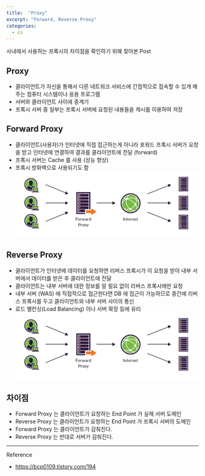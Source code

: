 ```yaml
---
title:  "Proxy"
excerpt: "Forward, Reverse Proxy"
categories:
  - cs
---
```

사내에서 사용하는 프록시의 차이점을 확인하기 위해 찾아본 Post

## Proxy
+ 클라이언트가 자신을 통해서 다른 네트워크 서비스에 간접적으로 접속할 수 있게 해 주는 컴퓨터 시스템이나 응용 프로그램
+ 서버와 클라이언트 사이에 중계기
+ 프록시 서버 중 일부는 프록시 서버에 요청된 내용들을 캐시를 이용하여 저장

## Forward Proxy
+ 클라이언트(사용자)가 인터넷에 직접 접근하는게 아니라 포워드 프록시 서버가 요청을 받고 인터넷에 연결하여 결과를 클라이언트에 전달 (forward)
+ 프록시 서버는 Cache 를 사용 (성능 향상)
+ 프록시 방화벽으로 사용되기도 함
[![alt](https://github.com/ParkJiwoon/PrivateStudy/blob/master/images/forward-proxy.png?raw=true)](https://github.com/ParkJiwoon/PrivateStudy/blob/master/images/forward-proxy.png?raw=true)

## Reverse Proxy
+ 클라이언트가 인터넷에 데이터를 요청하면 리버스 프록시가 이 요청을 받아 내부 서버에서 데이터를 받은 후 클라이언트에 전달
+ 클라이언트는 내부 서버에 대한 정보를 알 필요 없이 리버스 프록시에만 요청
+ 내부 서버 (WAS) 에 직접적으로 접근한다면 DB 에 접근이 가능하므로 중간에 리버스 프록시를 두고 클라이언트와 내부 서버 사이의 통신
+ 로드 밸런싱(Load Balancing) 이나 서버 확장 등에 유리
[![alt](https://github.com/ParkJiwoon/PrivateStudy/blob/master/images/forward-proxy.png?raw=true)](https://github.com/ParkJiwoon/PrivateStudy/blob/master/images/forward-proxy.png?raw=true)

## 차이점
+ Forward Proxy 는 클라이언트가 요청하는 End Point 가 실제 서버 도메인
+ Reverse Proxy 는 클라이언트가 요청하는 End Point 가 프록시 서버의 도메인
+ Forward Proxy 는 클라이언트가 감춰진다.
+ Reverse Proxy 는 반대로 서버가 감춰진다.

***
Reference
+ https://bcp0109.tistory.com/194
